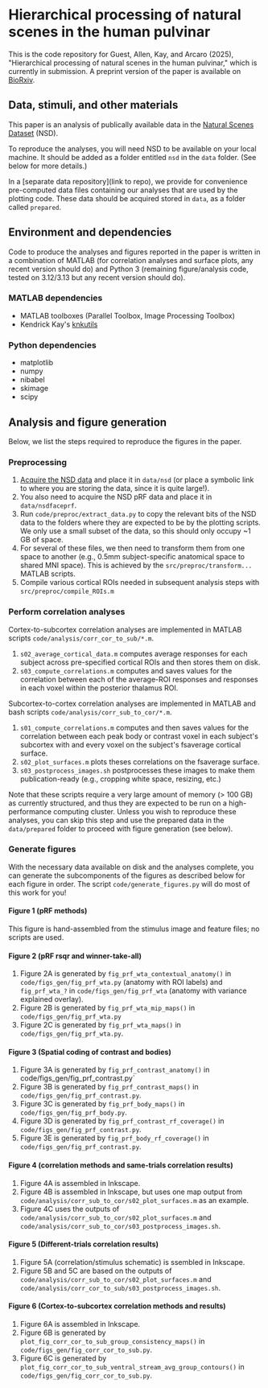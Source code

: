 # Hierarchical processing of natural scenes in the human pulvinar
This is the code repository for Guest, Allen, Kay, and Arcaro (2025), "Hierarchical processing of natural scenes in the human pulvinar," which is currently in submission.
A preprint version of the paper is available on [BioRxiv](https://doi.org/10.1101/2025.03.20.644381).

## Data, stimuli, and other materials
This paper is an analysis of publically available data in the [Natural Scenes Dataset](naturalscenesdataset.org) (NSD).

To reproduce the analyses, you will need NSD to be available on your local machine.
It should be added as a folder entitled `nsd` in the `data` folder.
(See below for more details.)

In a [separate data repository](link to repo), we provide for convenience pre-computed data files containing our analyses that are used by the plotting code.
These data should be acquired stored in `data`, as a folder called `prepared`.

## Environment and dependencies
Code to produce the analyses and figures reported in the paper is written in a combination of MATLAB (for correlation analyses and surface plots, any recent version should do) and Python 3 (remaining figure/analysis code, tested on 3.12/3.13 but any recent version should do).

### MATLAB dependencies
- MATLAB toolboxes (Parallel Toolbox, Image Processing Toolbox)
- Kendrick Kay's [knkutils](https://github.com/cvnlab/knkutils/tree/master)

### Python dependencies
- matplotlib
- numpy
- nibabel
- skimage
- scipy

## Analysis and figure generation
Below, we list the steps required to reproduce the figures in the paper.

### Preprocessing
1. [Acquire the NSD data](naturalscenesdataset.org) and place it in `data/nsd` (or place a symbolic link to where you are storing the data, since it is quite large!).
2. You also need to acquire the NSD pRF data and place it in `data/nsdfaceprf`. 
3. Run `code/preproc/extract_data.py` to copy the relevant bits of the NSD data to the folders where they are expected to be by the plotting scripts. We only use a small subset of the data, so this should only occupy ~1 GB of space.
4. For several of these files, we then need to transform them from one space to another (e.g., 0.5mm subject-specific anatomical space to shared MNI space).
This is achieved by the `src/preproc/transform...` MATLAB scripts.
5. Compile various cortical ROIs needed in subsequent analysis steps with `src/preproc/compile_ROIs.m`

### Perform correlation analyses
Cortex-to-subcortex correlation analyses are implemented in MATLAB scripts `code/analysis/corr_cor_to_sub/*.m`.
1. `s02_average_cortical_data.m` computes average responses for each subject across pre-specified cortical ROIs and then stores them on disk.
2. `s03_compute_correlations.m` computes and saves values for the correlation between each of the average-ROI responses and responses in each voxel within the posterior thalamus ROI.

Subcortex-to-cortex correlation analyses are implemented in MATLAB and bash scripts `code/analysis/corr_sub_to_cor/*.m`.
1. `s01_compute_correlations.m` computes and then saves values for the correlation between each peak body or contrast voxel in each subject's subcortex with and every voxel on the subject's fsaverage cortical surface.
2. `s02_plot_surfaces.m` plots theses correlations on the fsaverage surface.
3. `s03_postprocess_images.sh` postprocesses these images to make them publication-ready (e.g., cropping white space, resizing, etc.)

Note that these scripts require a very large amount of memory (> 100 GB) as currently structured, and thus they are expected to be run on a high-performance computing cluster.
Unless you wish to reproduce these analyses, you can skip this step and use the prepared data in the `data/prepared` folder to proceed with figure generation (see below).

### Generate figures
With the necessary data available on disk and the analyses complete, you can generate the subcomponents of the figures as described below for each figure in order.
The script `code/generate_figures.py` will do most of this work for you!

#### Figure 1 (pRF methods)
This figure is hand-assembled from the stimulus image and feature files; no scripts are used.

#### Figure 2 (pRF rsqr and winner-take-all)
1. Figure 2A is generated by `fig_prf_wta_contextual_anatomy()` in `code/figs_gen/fig_prf_wta.py` (anatomy with ROI labels) and `fig_prf_wta_?` in `code/figs_gen/fig_prf_wta` (anatomy with variance explained overlay).
2. Figure 2B is generated by `fig_prf_wta_mip_maps()` in `code/figs_gen/fig_prf_wta.py`
3. Figure 2C is generated by `fig_prf_wta_maps()` in `code/figs_gen/fig_prf_wta.py`.

#### Figure 3 (Spatial coding of contrast and bodies)
1. Figure 3A is generated by `fig_prf_contrast_anatomy()` in code/figs_gen/fig_prf_contrast.py`
2. Figure 3B is generated by `fig_prf_contrast_maps()` in `code/figs_gen/fig_prf_contrast.py`.
3. Figure 3C is generated by `fig_prf_body_maps()` in `code/figs_gen/fig_prf_body.py`.
4. Figure 3D is generated by `fig_prf_contrast_rf_coverage()` in `code/figs_gen/fig_prf_contrast.py`.
5. Figure 3E is generated by `fig_prf_body_rf_coverage()` in `code/figs_gen/fig_prf_contrast.py`.

#### Figure 4 (correlation methods and same-trials correlation results)
1. Figure 4A is assembled in Inkscape.
2. Figure 4B is assembled in Inkscape, but uses one map output from `code/analysis/corr_sub_to_cor/s02_plot_surfaces.m` as an example.
3. Figure 4C uses the outputs of `code/analysis/corr_sub_to_cor/s02_plot_surfaces.m` and `code/analysis/corr_sub_to_cor/s03_postprocess_images.sh`.

#### Figure 5 (Different-trials correlation results)
1. Figure 5A (correlation/stimulus schematic) is ssembled in Inkscape.
2. Figure 5B and 5C are based on the outputs of `code/analysis/corr_sub_to_cor/s02_plot_surfaces.m` and `code/analysis/corr_cor_to_sub/s03_postprocess_images.sh`.

#### Figure 6 (Cortex-to-subcortex correlation methods and results)
1. Figure 6A is assembled in Inkscape.
2. Figure 6B is generated by `plot_fig_corr_cor_to_sub_group_consistency_maps()` in `code/figs_gen/fig_corr_cor_to_sub.py`.
3. Figure 6C is generated by `plot_fig_corr_cor_to_sub_ventral_stream_avg_group_contours()` in `code/figs_gen/fig_corr_cor_to_sub.py`.
